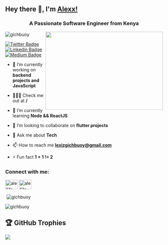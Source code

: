 ## Hey there 👋, I'm [Alexx!](https://github.com/Gchbuoy/)
<h3 align="center">A Passionate Software Engineer from Kenya</h3>

<img align="right" height="250" width="375" alt="" src="https://i.pinimg.com/originals/a0/9f/f8/a09ff83f0e7e66261fcec38af14f1032.gif" />

<p align="left"> <img src="https://komarev.com/ghpvc/?username=gichbuoy&label=Profile%20views&color=0e75b6&style=flat" alt="gichbuoy" /> </p>

[![Twitter Badge](https://img.shields.io/badge/-Twitter-00acee?style=flat-square&logo=Twitter&logoColor=white)](https://twitter.com/@Gichbuoy1)
[![Linkedin Badge](https://img.shields.io/badge/-LinkedIn-0e76a8?style=flat-square&logo=Linkedin&logoColor=white)](https://linkedin.com/in/alexx-maina)
[![Medium Badge](https://img.shields.io/badge/-Medium-e4405f?style=flat-square&logo=Medium&logoColor=white)](https://medium.com/@lexizgichbuoy/)

- 🔭 I’m currently working on **backend projects and JavaScript**
  
- 👨🏼‍💻 Check me out at **/**

- 🌱 I’m currently learning **Node && ReactJS**

- 👯 I’m looking to collaborate on **flutter projects**

- 💬 Ask me about **Tech**

- 📫 How to reach me **lexizgichbuoy@gmail.com**

- ⚡ Fun fact **1 + 1 != 2**

<h3 align="left">Connect with me:</h3>
<p align="left">
<a href="https://linkedin/in/alexx-maina" target="blank"><img align="center" src="https://raw.githubusercontent.com/rahuldkjain/github-profile-readme-generator/master/src/images/icons/Social/linked-in-alt.svg" alt="alexx-maina" height="30" width="40" /></a>
<a href="https://twitter.com/Gichbuoy1" target="blank"><img align="center" src="https://raw.githubusercontent.com/rahuldkjain/github-profile-readme-generator/master/src/images/icons/Social/twitter-alt.svg" alt="alexx-maina" height="30" width="40" /></a>
</p>




<p>&nbsp;<img align="center" src="https://github-readme-stats.vercel.app/api?username=gichbuoy&show_icons=true&locale=en" alt="gichbuoy" /></p>

<p><img align="center" src="https://github-readme-streak-stats.herokuapp.com/?user=gichbuoy&" alt="gichbuoy" /></p>

## 🏆 GitHub Trophies
![](https://github-profile-trophy.vercel.app/?username=gichbuoy&theme=discord&no-frame=true&no-bg=false&margin-w=4)
